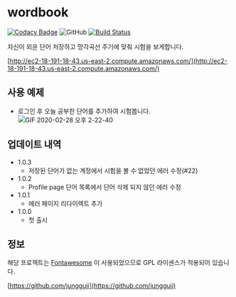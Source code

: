 # wordbook

[![Codacy Badge](https://api.codacy.com/project/badge/Grade/c104eeb6c8fd43f7bde15834af5c0f39)](https://app.codacy.com/manual/jungguji/wordbook?utm_source=github.com&utm_medium=referral&utm_content=jungguji/wordbook&utm_campaign=Badge_Grade_Dashboard)
![GitHub](https://img.shields.io/github/license/jungguji/wordbook)
[![Build Status](https://travis-ci.org/jungguji/wordbook.svg?branch=master)](https://travis-ci.org/jungguji/wordbook)


자신이 외운 단어 저장하고 망각곡선 주기에 맞춰 시험을 보게합니다.

[http://ec2-18-191-18-43.us-east-2.compute.amazonaws.com/](http://ec2-18-191-18-43.us-east-2.compute.amazonaws.com/)

## 사용 예제
- 로그인 후 오늘 공부한 단어를 추가하여 시험봅니다.
![GIF 2020-02-28 오후 2-22-40](https://user-images.githubusercontent.com/20533433/75512888-3872c180-5a36-11ea-967e-b7cfdfa81135.gif)

## 업데이트 내역

* 1.0.3
    * 저장된 단어가 없는 계정에서 시험을 볼 수 없었던 에러 수정(#22) 
* 1.0.2
    * Profile page 단어 목록에서 단어 삭제 되지 않던 에러 수정 
* 1.0.1
    * 에러 페이지 리다이렉트 추가 
* 1.0.0
    * 첫 출시
    
## 정보

해당 프로젝트는 [Fontawesome](https://fontawesome.com/) 이 사용되었으므로 GPL 라이센스가 적용되어 있습니다.

[https://github.com/jungguji](https://github.com/jungguji)
